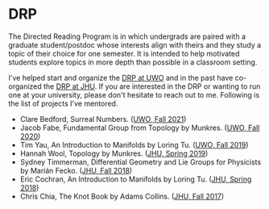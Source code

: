 # DRP

The Directed Reading Program is in which undergrads are paired with a graduate student/postdoc whose interests align with theirs and they study a topic of their choice for one semester.
It is intended to help motivated students explore topics in more depth than possible in a classroom setting.

I've helped start and organize the [DRP at UWO] and in the past have co-organized the [DRP at JHU].
If you are interested in the DRP or wanting to run one at your university, please don't hesitate to reach out to me.
Following is the list of projects I've mentored.

- Clare Bedford, Surreal Numbers. ([UWO, Fall 2021])
- Jacob Fabe, Fundamental Group from Topology by Munkres. ([UWO, Fall
  2020])
- Tim Yau, An Introduction to Manifolds by Loring Tu. ([UWO, Fall
  2019])
- Hannah Wool, Topology by Munkres. ([JHU, Spring 2019])
- Sydney Timmerman, Differential Geometry and Lie Groups for Physicists by Marián Fecko. ([JHU, Fall 2018])
- Eric Cochran, An Introduction to Manifolds by Loring Tu. ([JHU,
  Spring 2018])
- Chris Chia, The Knot Book by Adams Collins. ([JHU, Fall 2017])

[drp at uwo]: https://www.math.uwo.ca/undergraduate/directedreadingprogram.html
[drp at jhu]: http://www.math.jhu.edu/drp.html
[uwo, fall 2021]: https://www.math.uwo.ca/undergraduate/directedreadingprogram.html
[uwo, fall 2020]: https://www.math.uwo.ca/undergraduate/directedreadingprogram.html
[uwo, fall 2019]: https://www.math.uwo.ca/undergraduate/directedreadingprogram.html
[jhu, spring 2019]: http://www.math.jhu.edu/drp.html#Spring2019
[jhu, fall 2018]: http://www.math.jhu.edu/drp.html#Fall2018
[jhu, spring 2018]: http://www.math.jhu.edu/drp.html#Spring2018
[jhu, fall 2017]: http://www.math.jhu.edu/drp.html#Fall2017
